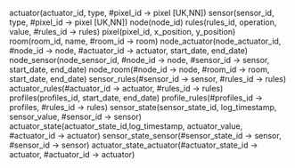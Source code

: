 actuator(actuator_id, type, #pixel_id -> pixel [UK,NN])
sensor(sensor_id, type, #pixel_id -> pixel [UK,NN])
node(node_id)
rules(rules_id, operation, value, #rules_id -> rules)
pixel(pixel_id, x_position, y_position)
room(room_id, name, #room_id -> room)
node_actuator(node_actuator_id, #node_id -> node, #actuator_id -> actuator, start_date, end_date)
node_sensor(node_sensor_id, #node_id -> node, #sensor_id -> sensor, start_date, end_date)
node_room(#node_id -> node, #room_id -> room, start_date, end_date)
sensor_rules(#sensor_id -> sensor, #rules_id -> rules)
actuator_rules(#actuator_id -> actuator, #rules_id -> rules)
profiles(profiles_id, start_date, end_date)
profile_rules(#profiles_id → profiles, #rules_id -> rules)
sensor_state(sensor_state_id, log_timestamp, sensor_value, #sensor_id ->  sensor)
actuator_state(actuator_state_id,log_timestamp, actuator_value, #actuator_id ->  actuator)
sensor_state_sensor(#sensor_state_id -> sensor, #sensor_id -> sensor)
actuator_state_actuator(#actuator_state_id -> actuator, #actuator_id -> actuator)
